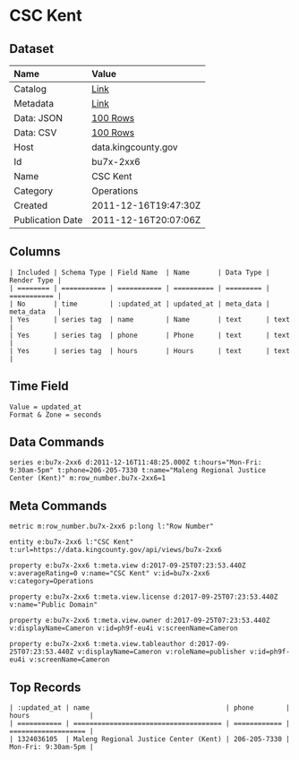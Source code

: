 # CSC Kent

## Dataset

| Name | Value |
| :--- | :---- |
| Catalog | [Link](https://catalog.data.gov/dataset/csc-kent-ed461) |
| Metadata | [Link](https://data.kingcounty.gov/api/views/bu7x-2xx6) |
| Data: JSON | [100 Rows](https://data.kingcounty.gov/api/views/bu7x-2xx6/rows.json?max_rows=100) |
| Data: CSV | [100 Rows](https://data.kingcounty.gov/api/views/bu7x-2xx6/rows.csv?max_rows=100) |
| Host | data.kingcounty.gov |
| Id | bu7x-2xx6 |
| Name | CSC Kent |
| Category | Operations |
| Created | 2011-12-16T19:47:30Z |
| Publication Date | 2011-12-16T20:07:06Z |

## Columns

```ls
| Included | Schema Type | Field Name  | Name       | Data Type | Render Type |
| ======== | =========== | =========== | ========== | ========= | =========== |
| No       | time        | :updated_at | updated_at | meta_data | meta_data   |
| Yes      | series tag  | name        | Name       | text      | text        |
| Yes      | series tag  | phone       | Phone      | text      | text        |
| Yes      | series tag  | hours       | Hours      | text      | text        |
```

## Time Field

```ls
Value = updated_at
Format & Zone = seconds
```

## Data Commands

```ls
series e:bu7x-2xx6 d:2011-12-16T11:48:25.000Z t:hours="Mon-Fri: 9:30am-5pm" t:phone=206-205-7330 t:name="Maleng Regional Justice Center (Kent)" m:row_number.bu7x-2xx6=1
```

## Meta Commands

```ls
metric m:row_number.bu7x-2xx6 p:long l:"Row Number"

entity e:bu7x-2xx6 l:"CSC Kent" t:url=https://data.kingcounty.gov/api/views/bu7x-2xx6

property e:bu7x-2xx6 t:meta.view d:2017-09-25T07:23:53.440Z v:averageRating=0 v:name="CSC Kent" v:id=bu7x-2xx6 v:category=Operations

property e:bu7x-2xx6 t:meta.view.license d:2017-09-25T07:23:53.440Z v:name="Public Domain"

property e:bu7x-2xx6 t:meta.view.owner d:2017-09-25T07:23:53.440Z v:displayName=Cameron v:id=ph9f-eu4i v:screenName=Cameron

property e:bu7x-2xx6 t:meta.view.tableauthor d:2017-09-25T07:23:53.440Z v:displayName=Cameron v:roleName=publisher v:id=ph9f-eu4i v:screenName=Cameron
```

## Top Records

```ls
| :updated_at | name                                  | phone        | hours               | 
| =========== | ===================================== | ============ | =================== | 
| 1324036105  | Maleng Regional Justice Center (Kent) | 206-205-7330 | Mon-Fri: 9:30am-5pm | 
```